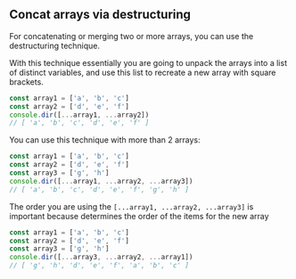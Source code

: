 ## Concat arrays via destructuring
For concatenating or merging two or more arrays, you can use the destructuring technique.

With this technique essentially you are going to unpack the arrays into a list of distinct variables, and use this list to recreate a new array with square brackets.

```js
const array1 = ['a', 'b', 'c']
const array2 = ['d', 'e', 'f']
console.dir([...array1, ...array2])
// [ 'a', 'b', 'c', 'd', 'e', 'f' ]
```

You can use this technique with more than 2 arrays:
```js
const array1 = ['a', 'b', 'c']
const array2 = ['d', 'e', 'f']
const array3 = ['g', 'h']
console.dir([...array1, ...array2, ...array3])
// [ 'a', 'b', 'c', 'd', 'e', 'f', 'g', 'h' ]
```
The order you are using the `[...array1, ...array2, ...array3]` is important because determines the order of the items for the new array
```js
const array1 = ['a', 'b', 'c']
const array2 = ['d', 'e', 'f']
const array3 = ['g', 'h']
console.dir([...array3, ...array2, ...array1])
// [ 'g', 'h', 'd', 'e', 'f', 'a', 'b', 'c' ]
```
